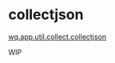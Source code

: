 collectjson
===========

[wq.app.util.collect.collectjson]

WIP

[wq.app.util.collect.collectjson]: https://github.com/wq/wq.app/blob/master/util/collect.py#L54-L82